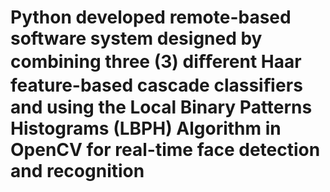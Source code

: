 # Python developed remote-based software system designed by combining three (3) diﬀerent Haar feature-based cascade classiﬁers and using the Local Binary Patterns Histograms (LBPH) Algorithm in OpenCV for real-time face detection and recognition 
